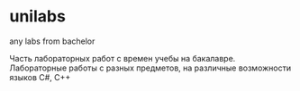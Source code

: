# unilabs
any labs from bachelor

Часть лабораторных работ с времен учебы на бакалавре.
Лабораторные работы с разных предметов, на различные возможности языков C#, C++
